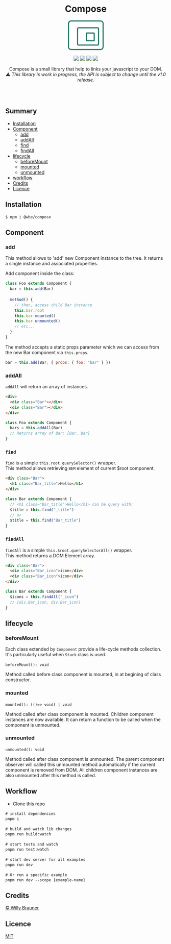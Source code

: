 <div align="center">
<h1>Compose</h1>

![](documentation/static/img/logo.png)

![](https://img.shields.io/npm/v/@wbe/compose/latest.svg)
![](https://img.shields.io/bundlephobia/minzip/@wbe/compose.svg)
![](https://img.shields.io/npm/dt/@wbe/compose.svg)
![](https://img.shields.io/npm/l/@wbe/compose.svg)

Compose is a small library that help to links your javascript to your DOM.  
_⚠️ This library is work in progress, the API is subject to change until the v1.0 release._

<br/>
<br/>
</div>

## Summary

- [Installation](#Installation)
- [Component](#Component)
  - [add](#add)
  - [addAll](#addAll)
  - [find](#find)
  - [findAll](#findAll)
- [lifecycle](#lifecycle)
  - [beforeMount](#beforeMount)
  - [mounted](#mounted)
  - [unmounted](#unmounted)
- [workflow](#Workflow)
- [Credits](#Credits)
- [Licence](#Licence)

## Installation

```shell
$ npm i @wbe/compose
```

## Component

### add

This method allows to 'add' new Component instance to the tree.
It returns a single instance and associated properties.

Add component inside the class:

```js
class Foo extends Component {
  bar = this.add(Bar)

  method() {
    // then, access child Bar instance
    this.bar.root
    this.bar.mounted()
    this.bar.unmounted()
    // etc...
  }
}
```

The method accepts a static props parameter which we can access from the new Bar component via `this.props`.

```js
bar = this.add(Bar, { props: { foo: "bar" } })
```

### addAll

`addAll` will return an array of instances.

```html
<div>
  <div class="Bar"></div>
  <div class="Bar"></div>
</div>
```

```js
class Foo extends Component {
  bars = this.addAll(Bar)
  // Returns array of Bar: [Bar, Bar]
}
```

### `find`

`find` is a simple `this.root.querySelector()` wrapper.  
This method allows retrieving `BEM` element of current $root component.

```html
<div class="Bar">
  <h1 class="Bar_title">Hello</h1>
</div>
```

```js
class Bar extends Component {
  // <h1 class="Bar_title">Hello</h1> can be query with:
  $title = this.find("_title")
  // or
  $title = this.find("Bar_title")
}
```

### `findAll`

`findAll` is a simple `this.$root.querySelectorAll()` wrapper.  
This method returns a DOM Element array.

```html
<div class="Bar">
  <div class="Bar_icon">icon</div>
  <div class="Bar_icon">icon</div>
</div>
```

```js
class Bar extends Component {
  $icons = this.findAll("_icon")
  // [div.Bar_icon, div.Bar_icon]
}
```

## lifecycle

### beforeMount

Each class extended by `Component` provide a life-cycle methods collection.
It's particularly useful when `Stack` class is used.

`beforeMount(): void`

Method called before class component is mounted, in at begining of class constructor.

### mounted

`mounted(): (()=> void) | void`

Method called after class component is mounted. Children component instances are now available.
It can return a function to be called when the component is unmounted.

### unmounted

`unmounted(): void`

Method called after class component is unmounted.
The parent component observer will called this unmounted method automatically if the current component is removed from DOM.
All children component instances are also unmounted after this method is called.

## Workflow

- Clone this repo

```shell
# install dependencies
pnpm i

# build and watch lib changes
pnpm run build:watch

# start tests and watch
pnpm run test:watch

# start dev server for all examples
pnpm run dev

# Or run a specific example
pnpm run dev --scope {example-name}
```

## Credits

[© Willy Brauner](https://willybrauner.com)

## Licence

[MIT](./LICENCE)
